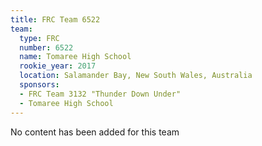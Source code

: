 ```yaml
---
title: FRC Team 6522
team:
  type: FRC
  number: 6522
  name: Tomaree High School
  rookie_year: 2017
  location: Salamander Bay, New South Wales, Australia
  sponsors:
  - FRC Team 3132 "Thunder Down Under"
  - Tomaree High School
---
```


No content has been added for this team